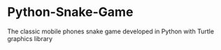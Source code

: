 # Python-Snake-Game
The classic mobile phones snake game developed in Python with Turtle graphics library
